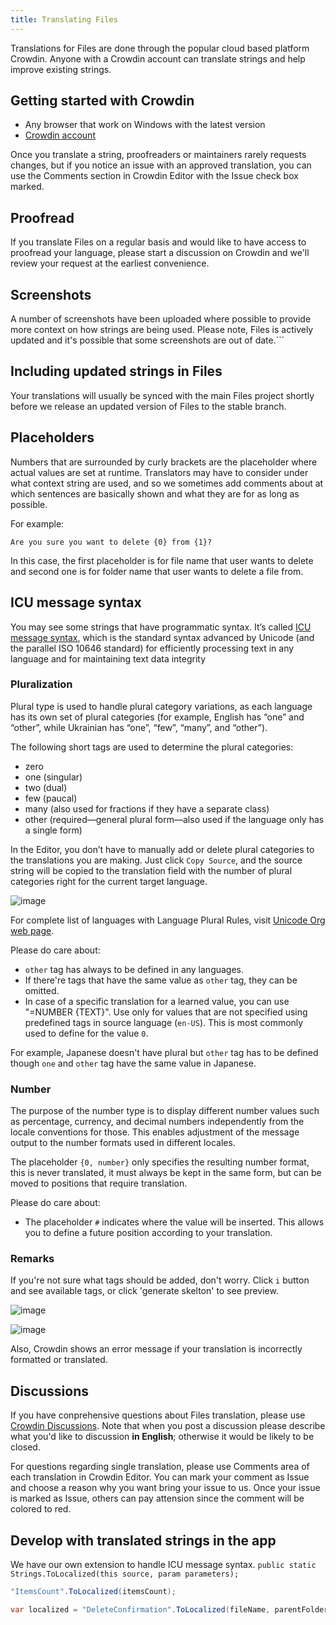```yaml
---
title: Translating Files
---
```


Translations for Files are done through the popular cloud based platform Crowdin. Anyone with a Crowdin account can translate strings and help improve existing strings.

## Getting started with Crowdin

- Any browser that work on Windows with the latest version
- [Crowdin account](https://accounts.crowdin.com/register)

Once you translate a string, proofreaders or maintainers rarely requests changes, but if you notice an issue with an approved translation, you can use the Comments section in Crowdin Editor with the Issue check box marked.

## Proofread

If you translate Files on a regular basis and would like to have access to proofread your language, please start a discussion on Crowdin and we'll review your request at the earliest convenience.

## Screenshots

A number of screenshots have been uploaded where possible to provide more context on how strings are being used. Please note, Files is actively updated and it's possible that some screenshots are out of date.```

## Including updated strings in Files

Your translations will usually be synced with the main Files project shortly before we release an updated version of Files to the stable branch.

## Placeholders

Numbers that are surrounded by curly brackets are the placeholder where actual values are set at runtime. Translators may have to consider under what context string are used, and so we sometimes add comments about at which sentences are basically shown and what they are for as long as possible.

For example:

```
Are you sure you want to delete {0} from {1}?
```

In this case, the first placeholder is for file name that user wants to delete and second one is for folder name that user wants to delete a file from.

## ICU message syntax

You may see some strings that have programmatic syntax.
It’s called [ICU message syntax](https://support.crowdin.com/icu-message-syntax), which is the standard syntax advanced by Unicode (and the parallel ISO 10646 standard) for efficiently processing text in any language and for maintaining text data integrity

### Pluralization

Plural type is used to handle plural category variations, as each language has its own set of plural categories (for example, English has “one” and “other”, while Ukrainian has “one”, “few”, “many”, and “other”).

The following short tags are used to determine the plural categories:

- zero
- one (singular)
- two (dual)
- few (paucal)
- many (also used for fractions if they have a separate class)
- other (required—general plural form—also used if the language only has a single form)

In the Editor, you don’t have to manually add or delete plural categories to the translations you are making. Just click `Copy Source`, and the source string will be copied to the translation field with the number of plural categories right for the current target language.

![image](https://github.com/files-community/Website/tree/main/static/docs-resources/Crowdin-OnlineEditorToolButtons.jpeg)

For complete list of languages with Language Plural Rules, visit [Unicode Org web page](https://www.unicode.org/cldr/charts/45/supplemental/language_plural_rules.html).

Please do care about:

- `other` tag has always to be defined in any languages.
- If there're tags that have the same value as `other` tag, they can be omitted.
- In case of a specific translation for a learned value, you can use "=NUMBER {TEXT}". Use only for values that are not specified using predefined tags in source language (`en-US`). This is most commonly used to define for the value `0`.

For example, Japanese doesn't have plural but `other` tag has to be defined though `one` and `other` tag have the same value in Japanese.

### Number

The purpose of the number type is to display different number values such as percentage, currency, and decimal numbers independently from the locale conventions for those. This enables adjustment of the message output to the number formats used in different locales.

The placeholder `{0, number}` only specifies the resulting number format, this is never translated, it must always be kept in the same form, but can be moved to positions that require translation.

Please do care about:

- The placeholder `#` indicates where the value will be inserted. This allows you to define a future position according to your translation.

### Remarks

If you're not sure what tags should be added, don't worry. Click `i` button and see available tags, or click 'generate skelton' to see preview.

![image](https://github.com/files-community/Website/tree/main/static/docs-resources/Crowdin-OnlineEditorSupportedPluralCategoryTooltip.jpeg)

![image](https://github.com/files-community/Website/tree/main/static/docs-resources/Crowdin-OnlineEditorGeneratePreviewInfoBar.jpeg)

Also, Crowdin shows an error message if your translation is incorrectly formatted or translated.

## Discussions

If you have conprehensive questions about Files translation, please use [Crowdin Discussions](https://crowdin.com/project/files-app/discussions). Note that when you post a discussion please describe what you'd like to discussion **in English**; otherwise it would be likely to be closed.

For questions regarding single translation, please use Comments area of each translation in Crowdin Editor. You can mark your comment as Issue and choose a reason why you want bring your issue to us. Once your issue is marked as Issue, others can pay attension since the comment will be colored to red.

## Develop with translated strings in the app

We have our own extension to handle ICU message syntax.
`public static Strings.ToLocalized(this source, param parameters);`

```cs
"ItemsCount".ToLocalized(itemsCount);
```

```cs
var localized = "DeleteConfirmation".ToLocalized(fileName, parentFolderName);
```
